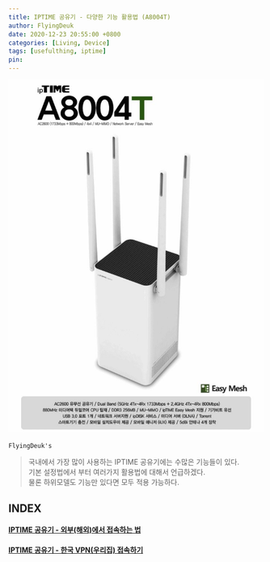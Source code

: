 ```yaml
---
title: IPTIME 공유기 - 다양한 기능 활용법 (A8004T)
author: FlyingDeuk
date: 2020-12-23 20:55:00 +0800
categories: [Living, Device]
tags: [usefulthing, iptime]
pin:
---
```

![iptime](/img/living/iptime/iptime.jpg)

`FlyingDeuk's`
> 국내에서 가장 많이 사용하는 IPTIME 공유기에는 수많은 기능들이 있다. <br>
기본 설정법에서 부터 여러가지 활용법에 대해서 언급하겠다. <br>
물론 하위모델도 기능만 있다면 모두 적용 가능하다.

## INDEX

#### [IPTIME 공유기 - 외부(해외)에서 접속하는 법](/posts/IptimeSet/)

#### [IPTIME 공유기 - 한국 VPN(우리집) 접속하기](/posts/IptimeVPN/)
